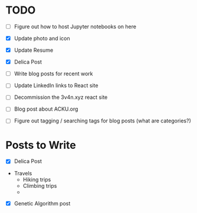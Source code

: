 # TODO 
- [ ]  Figure out how to host Jupyter notebooks on here
- [x] Update photo and icon
- [x] Update Resume
- [x] Delica Post
- [ ] Write blog posts for recent work
- [ ] Update LinkedIn links to React site
- [ ] Decommission the 3v4n.xyz react site
- [ ] Blog post about ACKU.org
- [ ] Figure out tagging / searching tags for blog posts (what are categories?)


# Posts to Write
- [x] Delica Post
- Travels
  - Hiking trips
  - Climbing trips
  - 

- [x] Genetic Algorithm post
